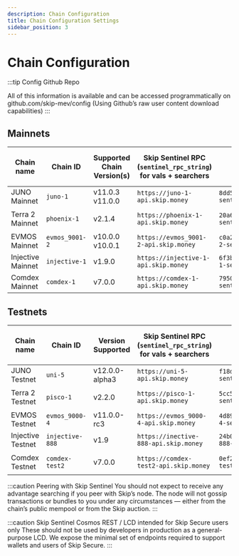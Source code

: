 ```yaml
---
description: Chain Configuration
title: Chain Configuration Settings
sidebar_position: 3
---
```


# Chain Configuration

:::tip Config Github Repo 

All of this information is available and can be accessed programmatically on <a hef="http://github.com/skip-mev/config" target="_blank">github.com/skip-mev/config</a> (Using Github’s raw user content download capabilities)
:::

## Mainnets

| Chain name        | Chain ID       | Supported Chain Version(s) | Skip Sentinel RPC (`sentinel_rpc_string`) for vals + searchers | `sentinel_peer_string` for vals                              | MEV-tendermint Version (for vals) | Auction House Address (for searchers) | Skip Sentinel Cosmos-SDK REST / LCD for Skip Secure |
| ----------------- | -------------- | -------------------------- | ------------------------------------------------------------ | ------------------------------------------------------------ | --------------------------------- | ---------------------------------------- | --------------------------------------------------- |
| JUNO Mainnet      | `juno-1`       | v11.0.3 v11.0.0            | `https://juno-1-api.skip.money`                               | `8dd5dfefe8959f7186e6c80bdb87dbd919534677@juno-1-sentinel.skip.money:26656` | `v0.34.21-mev.14`                 | `juno10g0l3hd9sau3vnjrayjhergcpxemucxcspgnn4` | `https://juno-1-lcd.skip.money`       |
| Terra 2 Mainnet   | `phoenix-1`    | v2.1.4                     | `https://phoenix-1-api.skip.money`                            | `20a61f70d93af978a3bc1d6be634a57918934f79@phoenix-1-sentinel.skip.money:26656` | `v0.34.21-terra.1-mev.14`         | `terra1d5fzv2y8fpdax4u2nnzrn5uf9ghyu5sxr865uy` | `https://phoenix-1-lcd.skip.money`    |
| EVMOS Mainnet     | `evmos_9001-2` | v10.0.0 v10.0.1            | `https://evmos_9001-2-api.skip.money`                         | `c0a2990e2a5dad7f4ace044d2f936de6891c6f0a@evmos_9001-2-sentinel.skip.money:26656` | `v0.34.24-mev.14`                 | `evmos17yqtnk08ly94lgz3fzagfu2twsws33z7cpkxa2` | `https://evmos_9001-2-lcd.skip.money` |
| Injective Mainnet | `injective-1`  | v1.9.0                     | `https://injective-1-api.skip.money`                         | `6f3b548716049d83ab701a1eddef56bd202c09db@injective-1-sentinel.skip.money:26656` | `v0.34.23-mev.14`                 | `inj1mwj9kxxxuflr233pulfk037lr55jv680wy5sm4` | `https://injective-1-lcd.skip.money`   |
| Comdex Mainnet    | `comdex-1`     | v7.0.0                     | `https://comdex-1-api.skip.money`                            | `79505b5fb2782acbea09059abde58e7bca76c8e1@comdex-1-sentinel.skip.money:26656` | `v0.34.22-mev.14`                 | `comdex1ga2mjs4gxn8xudxmrrp8s2q35rqhg4xafnn5gr` | `https://comdex-1-lcd.skip.money`      |

## Testnets

| Chain name        | Chain ID        | Version Supported | Skip Sentinel RPC (`sentinel_rpc_string`) for vals + searchers | `sentinel_peer_string` for vals                              | MEV-tendermint Version (for vals) | Auction House Address (for searchers) | Skip Sentinel Cosmos-SDK REST / LCD for Skip Secure |
| ----------------- | --------------- |-------------------| ------------------------------------------------------------ | ------------------------------------------------------------ | --------------------------------- | ---------------------------------------- | --------------------------------------------------- |
| JUNO Testnet      | `uni-5`         | v12.0.0-alpha3    | `https://uni-5-api.skip.money`                                | `f18d6e226545b348aa37c86cc735d0620838fcd8@uni-5-sentinel.skip.money:26656` | `v0.34.24-mev.14`                 | `juno10g0l3hd9sau3vnjrayjhergcpxemucxcspgnn4` | `https://uni-5-lcd.skip.money`         |
| Terra 2 Testnet   | `pisco-1`       | v2.2.0            | `https://pisco-1-api.skip.money`                              | `5cc5e6506818a113387d92e0b60a7206845b4d7e@pisco-1-sentinel.skip.money:26656` | `v0.34.21-terra.1-mev.14`         | `terra1d5fzv2y8fpdax4u2nnzrn5uf9ghyu5sxr865uy` | `https://pisco-1-lcd.skip.money`         |
| EVMOS Testnet     | `evmos_9000-4`  | v11.0.0-rc3       | `https://evmos_9000-4-api.skip.money`                         | `4d8990908ae5cbe7783192c0364db4a90af56dbc@evmos_9000-4-sentinel.skip.money:26656` | `v0.34.24-mev.14`                 | `evmos17yqtnk08ly94lgz3fzagfu2twsws33z7cpkxa2` | `https://evmos_9000-4-lcd.skip.money`   |
| Injective Testnet | `injective-888` | v1.9              | `https://inective-888-api.skip.money`                         | `24b0ca5c32b1c90fe7e373075de1d94ddf94c0b3@injective-888-sentinel.skip.money:26656` | `v0.34.23-mev.14`                 | `inj1mwj9kxxxuflr233pulfk037lr55jv680wy5sm4` | `https://injective-888-lcd.skip.money`  |
| Comdex Testnet    | `comdex-test2`  | v7.0.0            | `https://comdex-test2-api.skip.money`                        | `0ef2b039f0f370be9c5f39924923e96ef94bc87f@comdex-test2-sentinel.skip.money:26656` | `v0.34.22-mev.14`                 | `comdex1ga2mjs4gxn8xudxmrrp8s2q35rqhg4xafnn5gr` | `https://comdex-test2-lcd.skip.money` |

:::caution Peering with Skip Sentinel
You should not expect to receive any advantage searching if you peer with Skip’s node. The node will not gossip transactions or bundles to you under any circumstances — either from the chain’s public mempool or from the Skip auction. 
:::

:::caution Skip Sentinel Cosmos REST / LCD intended for Skip Secure users only
These should not be used by developers in production as a general-purpose LCD. 
We expose the minimal set of endpoints required to support wallets and users of Skip Secure. 
:::
